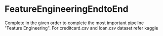 # FeatureEngineeringEndtoEnd

Complete in the given order to complete the most important pipeline "Feature Engineering". For creditcard.csv and loan.csv dataset refer kaggle

